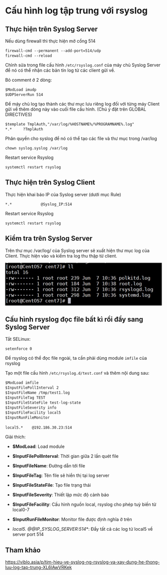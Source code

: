 # Cấu hình log tập trung với rsyslog

## Thực hiện trên Syslog Server

Nếu dùng firewall thì thực hiện mở cổng 514

```
firewall-cmd --permanent --add-port=514/udp
firewall-cmd --reload
```

Chỉnh sửa trong file cấu hình `/etc/rsyslog.conf` của máy chủ Syslog Server để nó có thể nhận các bản tin log từ các client gửi về.

Bỏ comment ở 2 dòng:

```
$ModLoad imudp
$UDPServerRun 514
```

Để máy chủ log tạo thành các thư mục lưu riêng log đối với từng máy Client gửi về thêm dòng này vào cuối file cấu hình. (Chú ý đặt trên GLOBAL DIRECTIVES)

```
$template TmplAuth,"/var/log/%HOSTNAME%/%PROGRAMNAME%.log"
*.*     ?TmplAuth
```

Phân quyền cho syslog để nó có thể tạo các file và thư mục trong /var/log

```
chown syslog.syslog /var/log
```

Restart service Rsyslog

```
systemctl restart rsyslog
```

## Thực hiện trên Syslog Client

Thực hiện khai báo IP của Syslog server (dưới mục Rule)

```
*.*             @Syslog_IP:514
```

Restart service Rsyslog

```
systemctl restart rsyslog
```

## Kiểm tra trên Syslog Server

Trên thư mục /var/log/ của Syslog server sẽ xuất hiện thư mục log của Client. Thực hiện vào và kiểm tra log thu thập từ client.

<img src="img/05.jpg">

## Cấu hình rsyslog đọc file bất kì rồi đẩy sang Syslog Server

Tắt SELinux:

```
setenforce 0
```

Để rsyslog có thể đọc file ngoài, ta cần phải dùng module `imfile` của rsyslog

Tạo một file cấu hình `/etc/rsyslog.d/test.conf` và thêm nội dung sau:

```
$ModLoad imfile
$InputFilePollInterval 2
$InputFileName /tmp/test1.log
$InputFileTag TEST
$InputFileStateFile test-log-state
$InputFileSeverity info
$InputFileFacility local5
$InputRunFileMonitor

local5.*	@192.186.30.23:514
```

Giải thích:

- **$ModLoad**: Load module 

- **$InputFilePollInterval**: Thời gian giữa 2 lần quét file

- **$InputFileName**: Đường dẫn tới file 

- **$InputFileTag**: Tên file sẽ hiển thị tại log server 

- **$InputFileStateFile**: Tạo file trạng thái

- **$InputFileSeverity**: Thiết lập mức độ cảnh báo

- **$InputFileFacility**: Cấu hình nguồn local, rsyslog cho phép tuỳ biến từ local0-7

- **$InputRunFileMonitor**: Monitor file được định nghĩa ở trên

- **local5.* @@IP_SYSLOG_SERVER:514**: Đẩy tất cả các log từ local5 về server port 514

## Tham khảo

https://viblo.asia/p/tim-hieu-ve-syslog-ng-rsyslog-va-xay-dung-he-thong-luu-log-tap-trung-XL6lAwVRKek